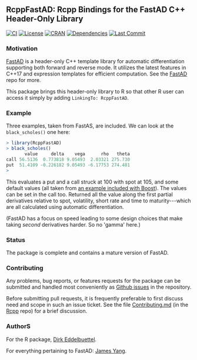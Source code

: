   
## RcppFastAD: Rcpp Bindings for the FastAD C++ Header-Only Library

[![CI](https://github.com/eddelbuettel/rcppfastad/workflows/ci/badge.svg)](https://github.com/eddelbuettel/rcppfastad/actions?query=workflow%3Aci)
[![License](https://eddelbuettel.github.io/badges/GPL2+.svg)](https://www.gnu.org/licenses/gpl-2.0.html)
[![CRAN](https://www.r-pkg.org/badges/version/RcppFastAD)](https://cran.r-project.org/package=RcppFastAD)
[![Dependencies](https://tinyverse.netlify.com/badge/RcppFastAD)](https://cran.r-project.org/package=RcppFastAD)
[![Last Commit](https://img.shields.io/github/last-commit/eddelbuettel/rcppfastad)](https://github.com/eddelbuettel/rcppfastad)

### Motivation

[FastAD](https://github.com/JamesYang007/FastAD) is a header-only C++ template library for automatic differentiation
supporting both forward and reverse mode.  It utilizes the latest features in C++17 and expression templates for
efficient computation. See the [FastAD](https://github.com/JamesYang007/FastAD) repo for more.

This package brings this header-only library to R so that other R user can access it simply by
adding `LinkingTo: RcppFastAD`.

### Example

Three examples, taken from FastAS, are included. We can look at the `black_scholes()` one here:

```r
> library(RcppFastAD)
> black_scholes()
       value     delta    vega      rho   theta
call 56.5136  0.773818 9.05493  2.03321 275.730
put  51.4109 -0.226182 9.05493 -6.17753 274.481
> 
```

This evaluates a put and a call struck at 100 with spot at 105, and some default values (all taken from [an example
included with Boost](https://www.boost.org/doc/libs/master/libs/math/doc/html/math_toolkit/autodiff.html#math_toolkit.autodiff.example-black_scholes)).
The values can be set in the call too.  Returned all the value along the first partial derivatives relative to spot,
volatility, short rate and time to maturity---which are all calculated using automatic differentiation.

(FastAD has a focus on speed leading to some design choices that make taking _second_ derivatives harder. So no 'gamma' here.)

### Status

The package is complete and contains a mature version of FastAD.

### Contributing

Any problems, bug reports, or features requests for the package can be submitted and handled most
conveniently as [Github issues](https://github.com/eddelbuettel/rcppfastAD/issues) in the
repository.

Before submitting pull requests, it is frequently preferable to first discuss need and scope in such
an issue ticket.  See the file
[Contributing.md](https://github.com/RcppCore/Rcpp/blob/master/Contributing.md) (in the
[Rcpp](https://github.com/RcppCore/Rcpp) repo) for a brief discussion.

### AuthorS

For the R package, [Dirk Eddelbuettel](https://github.com/eddelbuettel).

For everything pertaining to FastAD: [James Yang](https://github.com/JamesYang007).

